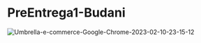 # PreEntrega1-Budani

![Umbrella-e-commerce-Google-Chrome-2023-02-10-23-15-12](https://user-images.githubusercontent.com/21029510/218235562-ae86e086-ed83-45dc-9062-199a2e99d134.gif)
